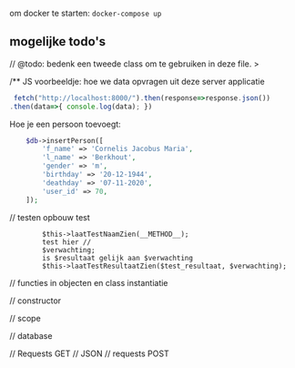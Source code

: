 om docker te starten:
```docker-compose up```



## mogelijke todo's


// @todo: bedenk een tweede class om te gebruiken in deze file. >


/** JS voorbeeldje: hoe we data opvragen uit deze server applicatie

```js
 fetch("http://localhost:8000/").then(response=>response.json())
.then(data=>{ console.log(data); })
```

Hoe je een persoon toevoegt:
```php
    $db->insertPerson([
        'f_name' => 'Cornelis Jacobus Maria',
        'l_name' => 'Berkhout',
        'gender' => 'm',
        'birthday' => '20-12-1944',
        'deathday' => '07-11-2020',
        'user_id' => 70,
    ]);
```
// testen
opbouw test
```     function NAME($db){
        $this->laatTestNaamZien(__METHOD__);
        test hier //
        $verwachting;
        is $resultaat gelijk aan $verwachting
        $this->laatTestResultaatZien($test_resultaat, $verwachting);
```

// functies in objecten en class instantiatie

// constructor

// scope

// database


// Requests GET
// JSON
// requests POST
